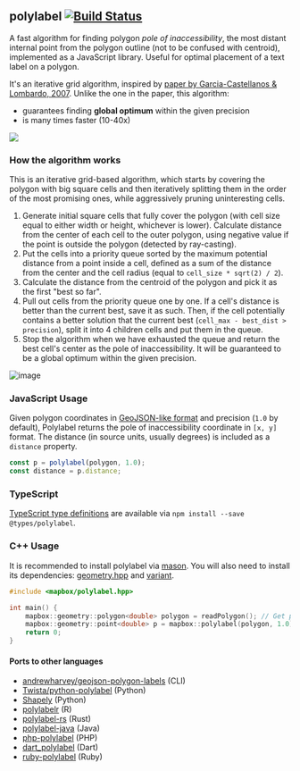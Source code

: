 ## polylabel [![Build Status](https://travis-ci.org/mapbox/polylabel.svg?branch=master)](https://travis-ci.org/mapbox/polylabel)

A fast algorithm for finding polygon _pole of inaccessibility_,
the most distant internal point from the polygon outline (not to be confused with centroid),
implemented as a JavaScript library.
Useful for optimal placement of a text label on a polygon.

It's an iterative grid algorithm,
inspired by [paper by Garcia-Castellanos & Lombardo, 2007](https://sites.google.com/site/polesofinaccessibility/).
Unlike the one in the paper, this algorithm:

- guarantees finding **global optimum** within the given precision
- is many times faster (10-40x)

![](https://cloud.githubusercontent.com/assets/25395/16745865/864a0a30-47c0-11e6-87bc-58acac41a520.png)

### How the algorithm works

This is an iterative grid-based algorithm, which starts by covering the polygon with big square cells and then iteratively splitting them in the order of the most promising ones, while aggressively pruning uninteresting cells.

1. Generate initial square cells that fully cover the polygon (with cell size equal to either width or height, whichever is lower). Calculate distance from the center of each cell to the outer polygon, using negative value if the point is outside the polygon (detected by ray-casting).
2. Put the cells into a priority queue sorted by the maximum potential distance from a point inside a cell, defined as a sum of the distance from the center and the cell radius (equal to `cell_size * sqrt(2) / 2`).
3. Calculate the distance from the centroid of the polygon and pick it as the first "best so far".
4. Pull out cells from the priority queue one by one. If a cell's distance is better than the current best, save it as such.
Then, if the cell potentially contains a better solution that the current best (`cell_max - best_dist > precision`),
split it into 4 children cells and put them in the queue.
5. Stop the algorithm when we have exhausted the queue and return the best cell's center as the pole of inaccessibility.
It will be guaranteed to be a global optimum within the given precision.

![image](https://cloud.githubusercontent.com/assets/25395/16748630/e6b3336c-47cd-11e6-8059-0eeccf22cf6b.png)

### JavaScript Usage

Given polygon coordinates in
[GeoJSON-like format](http://geojson.org/geojson-spec.html#polygon)
and precision (`1.0` by default),
Polylabel returns the pole of inaccessibility coordinate in `[x, y]` format. The distance (in source units, usually degrees) is included as a `distance` property.

```js
const p = polylabel(polygon, 1.0);
const distance = p.distance;
```

### TypeScript

[TypeScript type definitions](https://github.com/DefinitelyTyped/DefinitelyTyped/tree/master/types/polylabel)
are available via `npm install --save @types/polylabel`.

### C++ Usage

It is recommended to install polylabel via [mason](https://github.com/mapbox/mason). You will also need to install its dependencies: [geometry.hpp](https://github.com/mapbox/geometry.hpp) and [variant](https://github.com/mapbox/variant).

```C++
#include <mapbox/polylabel.hpp>

int main() {
    mapbox::geometry::polygon<double> polygon = readPolygon(); // Get polygon data from somewhere.
    mapbox::geometry::point<double> p = mapbox::polylabel(polygon, 1.0);
    return 0;
}
```

#### Ports to other languages

- [andrewharvey/geojson-polygon-labels](https://github.com/andrewharvey/geojson-polygon-labels) (CLI) 
- [Twista/python-polylabel](https://github.com/Twista/python-polylabel) (Python)
- [Shapely](https://github.com/Toblerity/Shapely/blob/master/shapely/algorithms/polylabel.py) (Python)
- [polylabelr](https://CRAN.R-project.org/package=polylabelr) (R)
- [polylabel-rs](https://github.com/urschrei/polylabel-rs) (Rust)
- [polylabel-java](https://github.com/FreshLlamanade/polylabel-java) (Java)
- [php-polylabel](https://github.com/dliebner/php-polylabel) (PHP)
- [dart_polylabel](https://github.com/beroso/dart_polylabel) (Dart)
- [ruby-polylabel](https://github.com/fredplante/ruby-polylabel) (Ruby)

